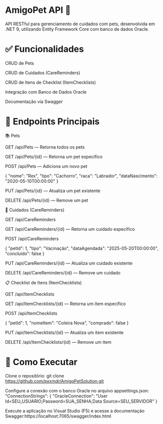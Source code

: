 AmigoPet API 🐾
========================
API RESTful para gerenciamento de cuidados com pets, desenvolvida em .NET 9, utilizando Entity Framework Core com banco de dados Oracle.

✅ Funcionalidades
========================

CRUD de Pets

CRUD de Cuidados (CareReminders)

CRUD de Itens de Checklist (ItemChecklists)

Integração com Banco de Dados Oracle

Documentação via Swagger

📌 Endpoints Principais
========================

📚 Pets

GET /api/Pets — Retorna todos os pets

GET /api/Pets/{id} — Retorna um pet específico

POST /api/Pets — Adiciona um novo pet

{
  "nome": "Rex",
  "tipo": "Cachorro",
  "raca": "Labrador",
  "dataNascimento": "2020-05-10T00:00:00"
}

PUT /api/Pets/{id} — Atualiza um pet existente

DELETE /api/Pets/{id} — Remove um pet

📅 Cuidados (CareReminders)

GET /api/CareReminders

GET /api/CareReminders/{id} — Retorna um cuidado específico

POST /api/CareReminders

{
  "petId": 1,
  "tipo": "Vacinação",
  "dataAgendada": "2025-05-20T00:00:00",
  "concluido": false
}

PUT /api/CareReminders/{id} — Atualiza um cuidado existente

DELETE /api/CareReminders/{id} — Remove um cuidado

📋 Checklist de Itens (ItemChecklists)

GET /api/ItemChecklists

GET /api/ItemChecklists/{id} — Retorna um item específico

POST /api/ItemChecklists

{
  "petId": 1,
  "nomeItem": "Coleira Nova",
  "comprado": false
}

PUT /api/ItemChecklists/{id} — Atualiza um item existente

DELETE /api/ItemChecklists/{id} — Remove um item

🚀 Como Executar
========================

Clone o repositório: git clone https://github.com/pxxmdr/AmigoPetSolution.git

Configure a conexão com o banco Oracle no arquivo appsettings.json: "ConnectionStrings": {
  "OracleConnection": "User Id=SEU_USUARIO;Password=SUA_SENHA;Data Source=SEU_SERVIDOR"
}

Execute a aplicação no Visual Studio (F5) e acesse a documentação Swagger:https://localhost:7065/swagger/index.html






